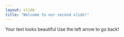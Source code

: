 ```yaml
---
layout: slide
title: "Welcome to our second slide!"
---
```

Your text looks beautiful
Use the left arrow to go back!
